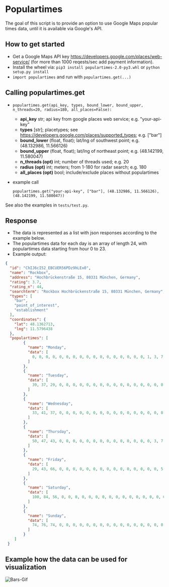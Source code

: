 # Populartimes
The goal of this script is to provide an option to use Google Maps popular times data, until it is available via Google's API.

## How to get started
+ Get a Google Maps API key https://developers.google.com/places/web-service/ (for more than 1000 reqests/sec add payment information).
+ Install the wheel via: `pip3 install populartimes-2.0-py3.whl` or `python setup.py install`
+ `import populartimes` and run with `populartimes.get(...)`

## Calling populartimes.get
+ `populartimes.get(api_key, types, bound_lower, bound_upper, n_threads=20, radius=180, all_places=False):`
    + **api_key** str; api key from google places web service; e.g. "your-api-key"
    + **types** [str]; placetypes; see https://developers.google.com/places/supported_types; e.g. ["bar"]
    + **bound_lower** (float, float); lat/lng of southwest point; e.g. (48.132986, 11.566126)
    + **bound_upper** (float, float); lat/lng of northeast point; e.g. (48.142199, 11.580047)
    + **n_threads (opt)** int; number of threads used; e.g. 20
    + **radius (opt)** int; meters; from 1-180 for radar search; e.g. 180
    + **all_places (opt)** bool; include/exclude places without populartimes

+ example call
    
	`populartimes.get("your-api-key", ["bar"], (48.132986, 11.566126), (48.142199, 11.580047))`

See also the examples in `tests/test.py`.

## Response
+ The data is represented as a list with json responses according to the example below.
+ The populartimes data for each day is an array of length 24, with populartimes data starting from hour 0 to 23.
+ Example output:
```json
{
  "id": "ChIJ6cI52_EBCUER56PDz9hLEx0",
  "name": "Rockbox",
  "address": "Hochbrückenstraße 15, 80331 München, Germany",
  "rating": 3.7,
  "rating_n": 44,
  "searchterm": "Rockbox Hochbrückenstraße 15, 80331 München, Germany",
  "types": [
    "bar",
    "point_of_interest",
    "establishment"
  ],
  "coordinates": {
    "lat": 48.1362713,
    "lng": 11.5796438
  },
  "populartimes": [
        {
          "name": "Monday",
          "data": [
            0, 0, 0, 0, 0, 0, 0, 0, 0, 0, 0, 0, 0, 0, 0, 0, 0, 1, 3, 7, 13, 21, 29, 37
          ]
        },
        {
          "name": "Tuesday",
          "data": [
            39, 37, 29, 0, 0, 0, 0, 0, 0, 0, 0, 0, 0, 0, 0, 0, 0, 0, 0, 5, 15, 19, 13, 17
          ]
        },
        {
          "name": "Wednesday",
          "data": [
            33, 41, 37, 0, 0, 0, 0, 0, 0, 0, 0, 0, 0, 0, 0, 0, 0, 0, 0, 5, 15, 31, 45, 50
          ]
        },
        {
          "name": "Thursday",
          "data": [
            50, 47, 43, 0, 0, 0, 0, 0, 0, 0, 0, 0, 0, 0, 0, 0, 0, 3, 7, 11, 13, 15, 21, 25
          ]
        },
        {
          "name": "Friday",
          "data": [
            29, 43, 66, 0, 0, 0, 0, 0, 0, 0, 0, 0, 0, 0, 0, 0, 0, 0, 5, 13, 19, 29, 52, 84
          ]
        },
        {
          "name": "Saturday",
          "data": [
            100, 84, 56, 0, 0, 0, 0, 0, 0, 0, 0, 0, 0, 0, 0, 0, 0, 0, 0, 7, 29, 66, 92, 88
          ]
        },
        {
          "name": "Sunday",
          "data": [
            74, 76, 74, 0, 0, 0, 0, 0, 0, 0, 0, 0, 0, 0, 0, 0, 0, 0, 0, 0, 0, 0, 0, 0
          ]
        }
    ]
 }
 ```

 ## Example how the data can be used for visualization
 ![Bars-Gif](/content/bars_visualization.gif "Bars Munich,Berlin,Barcelona, London")
